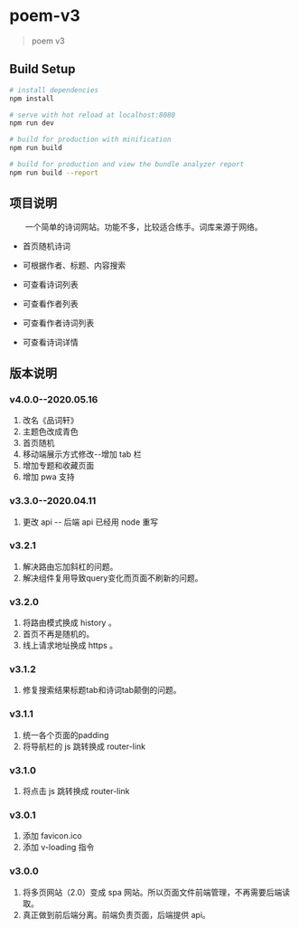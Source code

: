 # poem-v3

> poem v3

## Build Setup

``` bash
# install dependencies
npm install

# serve with hot reload at localhost:8080
npm run dev

# build for production with minification
npm run build

# build for production and view the bundle analyzer report
npm run build --report
```

## 项目说明

&emsp;&emsp;一个简单的诗词网站。功能不多，比较适合练手。词库来源于网络。

- 首页随机诗词

- 可根据作者、标题、内容搜索

- 可查看诗词列表

- 可查看作者列表

- 可查看作者诗词列表

- 可查看诗词详情

## 版本说明
### v4.0.0--2020.05.16
1. 改名《品词轩》
2. 主题色改成青色
3. 首页随机
4. 移动端展示方式修改--增加 tab 栏
5. 增加专题和收藏页面
6. 增加 pwa 支持

### v3.3.0--2020.04.11
1. 更改 api -- 后端 api 已经用 node 重写

### v3.2.1
1. 解决路由忘加斜杠的问题。
2. 解决组件复用导致query变化而页面不刷新的问题。

### v3.2.0
1. 将路由模式换成 history 。
2. 首页不再是随机的。
3. 线上请求地址换成 https 。

### v3.1.2
1. 修复搜索结果标题tab和诗词tab颠倒的问题。

### v3.1.1
1. 统一各个页面的padding
2. 将导航栏的 js 跳转换成 router-link

### v3.1.0
1. 将点击 js 跳转换成 router-link

### v3.0.1
1. 添加 favicon.ico
2. 添加 v-loading 指令

### v3.0.0
1. 将多页网站（2.0）变成 spa 网站。所以页面文件前端管理，不再需要后端读取。
2. 真正做到前后端分离。前端负责页面，后端提供 api。